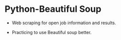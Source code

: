 # Python-Beautiful Soup

- Web scraping for open job information and results.

- Practicing to use Beautiful soup better. 
